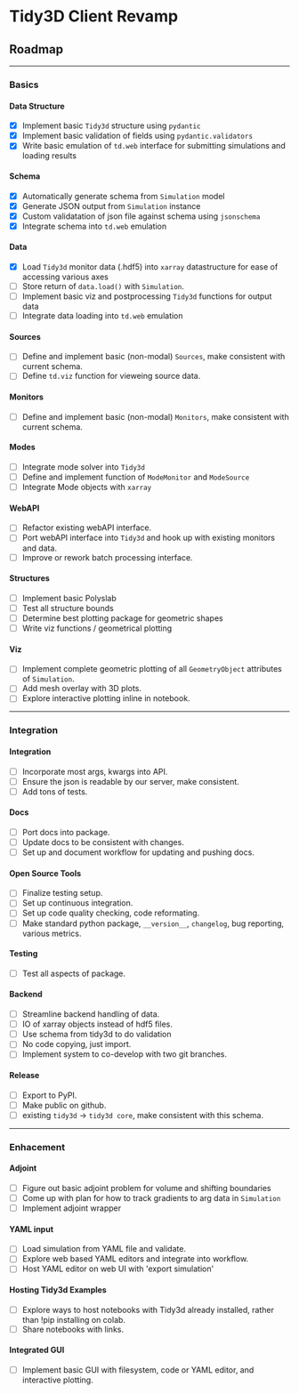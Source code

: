 # Tidy3D Client Revamp

## Roadmap

---

### Basics

#### Data Structure
- [x] Implement basic `Tidy3d` structure using `pydantic`
- [x] Implement basic validation of fields using `pydantic.validators`
- [x] Write basic emulation of `td.web` interface for submitting simulations and loading results

#### Schema
- [x] Automatically generate schema from `Simulation` model
- [x] Generate JSON output from `Simulation` instance
- [x] Custom validatation of json file against schema using `jsonschema`
- [x] Integrate schema into `td.web` emulation

#### Data
- [x] Load `Tidy3d` monitor data (.hdf5) into `xarray` datastructure for ease of accessing various axes
- [ ] Store return of `data.load()` with `Simulation`.
- [ ] Implement basic viz and postprocessing `Tidy3d` functions for output data
- [ ] Integrate data loading into `td.web` emulation

#### Sources
- [ ] Define and implement basic (non-modal) `Sources`, make consistent with current schema.
- [ ] Define `td.viz` function for vieweing source data.

#### Monitors
- [ ] Define and implement basic (non-modal) `Monitors`, make consistent with current schema.

#### Modes
- [ ] Integrate mode solver into `Tidy3d`
- [ ] Define and implement function of `ModeMonitor` and `ModeSource`
- [ ] Integrate Mode objects with `xarray`

#### WebAPI
- [ ] Refactor existing webAPI interface.
- [ ] Port webAPI interface into `Tidy3d` and hook up with existing monitors and data.
- [ ] Improve or rework batch processing interface.

#### Structures
- [ ] Implement basic Polyslab
- [ ] Test all structure bounds
- [ ] Determine best plotting package for geometric shapes
- [ ] Write viz functions / geometrical plotting

#### Viz
- [ ] Implement complete geometric plotting of all `GeometryObject` attributes of `Simulation`.
- [ ] Add mesh overlay with 3D plots.
- [ ] Explore interactive plotting inline in notebook.

---

### Integration

#### Integration
- [ ] Incorporate most args, kwargs into API.
- [ ] Ensure the json is readable by our server, make consistent.
- [ ] Add tons of tests.

#### Docs
- [ ] Port docs into package.
- [ ] Update docs to be consistent with changes.
- [ ] Set up and document workflow for updating and pushing docs.

#### Open Source Tools
- [ ] Finalize testing setup.
- [ ] Set up continuous integration.
- [ ] Set up code quality checking, code reformating.
- [ ] Make standard python package, `__version__`, `changelog`, bug reporting, various metrics.

#### Testing
- [ ] Test all aspects of package.

#### Backend
- [ ] Streamline backend handling of data.
- [ ] IO of xarray objects instead of hdf5 files.
- [ ] Use schema from tidy3d to do validation
- [ ] No code copying, just import.
- [ ] Implement system to co-develop with two git branches.

#### Release
- [ ] Export to PyPI.
- [ ] Make public on github.
- [ ] existing `tidy3d` -> `tidy3d core`, make consistent with this schema.

---

### Enhacement

#### Adjoint
- [ ] Figure out basic adjoint problem for volume and shifting boundaries
- [ ] Come up with plan for how to track gradients to arg data in `Simulation`
- [ ] Implement adjoint wrapper

#### YAML input
- [ ] Load simulation from YAML file and validate.
- [ ] Explore web based YAML editors and integrate into workflow.
- [ ] Host YAML editor on web UI with 'export simulation'

#### Hosting Tidy3d Examples
- [ ] Explore ways to host notebooks with Tidy3d already installed, rather than !pip installing on colab.
- [ ] Share notebooks with links.

#### Integrated GUI
- [ ] Implement basic GUI with filesystem, code or YAML editor, and interactive plotting.
